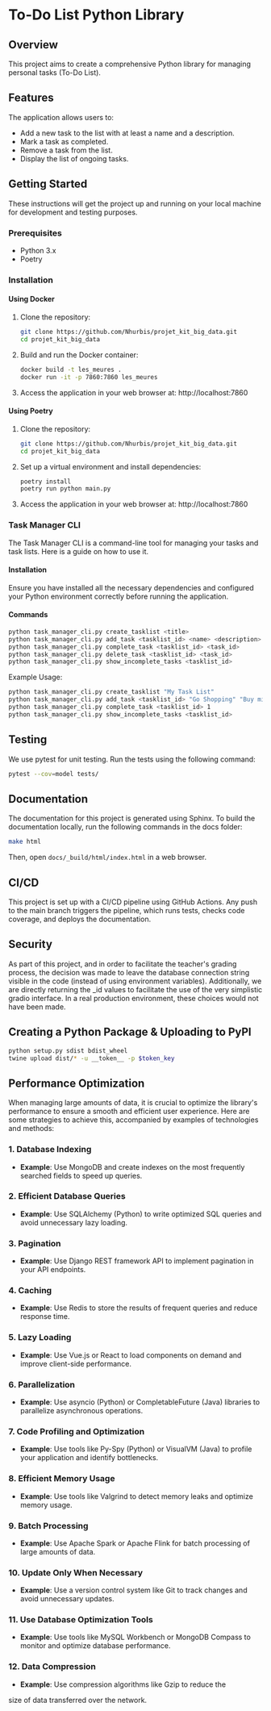 # To-Do List Python Library

## Overview

This project aims to create a comprehensive Python library for managing personal tasks (To-Do List).

## Features

The application allows users to:

- Add a new task to the list with at least a name and a description.
- Mark a task as completed.
- Remove a task from the list.
- Display the list of ongoing tasks.

## Getting Started

These instructions will get the project up and running on your local machine for development and testing purposes.

### Prerequisites

- Python 3.x
- Poetry

### Installation

#### Using Docker

1. Clone the repository:

   ```bash
   git clone https://github.com/Nhurbis/projet_kit_big_data.git
   cd projet_kit_big_data
   ```

2. Build and run the Docker container:

   ```bash
   docker build -t les_meures .
   docker run -it -p 7860:7860 les_meures
   ```

3. Access the application in your web browser at: http://localhost:7860

#### Using Poetry

1. Clone the repository:

   ```bash
   git clone https://github.com/Nhurbis/projet_kit_big_data.git
   cd projet_kit_big_data
   ```

2. Set up a virtual environment and install dependencies:
   ```bash
   poetry install
   poetry run python main.py
   ```
3. Access the application in your web browser at: http://localhost:7860

### Task Manager CLI

The Task Manager CLI is a command-line tool for managing your tasks and task lists. Here is a guide on how to use it.

#### Installation

Ensure you have installed all the necessary dependencies and configured your Python environment correctly before running the application.

#### Commands

```bash
python task_manager_cli.py create_tasklist <title>
python task_manager_cli.py add_task <tasklist_id> <name> <description>
python task_manager_cli.py complete_task <tasklist_id> <task_id>
python task_manager_cli.py delete_task <tasklist_id> <task_id>
python task_manager_cli.py show_incomplete_tasks <tasklist_id>
```

Example Usage:

```bash
python task_manager_cli.py create_tasklist "My Task List"
python task_manager_cli.py add_task <tasklist_id> "Go Shopping" "Buy milk, eggs, and bread"
python task_manager_cli.py complete_task <tasklist_id> 1
python task_manager_cli.py show_incomplete_tasks <tasklist_id>
```

## Testing

We use pytest for unit testing. Run the tests using the following command:

```bash
pytest --cov=model tests/
```

## Documentation

The documentation for this project is generated using Sphinx. To build the documentation locally, run the following commands in the docs folder:

```bash
make html
```

Then, open `docs/_build/html/index.html` in a web browser.

## CI/CD

This project is set up with a CI/CD pipeline using GitHub Actions. Any push to the main branch triggers the pipeline, which runs tests, checks code coverage, and deploys the documentation.

## Security

As part of this project, and in order to facilitate the teacher's grading process, the decision was made to leave the database connection string visible in the code (instead of using environment variables). Additionally, we are directly returning the \_id values to facilitate the use of the very simplistic gradio interface. In a real production environment, these choices would not have been made.

## Creating a Python Package & Uploading to PyPI

```bash
python setup.py sdist bdist_wheel
twine upload dist/* -u __token__ -p $token_key
```

## Performance Optimization

When managing large amounts of data, it is crucial to optimize the library's performance to ensure a smooth and efficient user experience. Here are some strategies to achieve this, accompanied by examples of technologies and methods:

### 1. Database Indexing

- **Example**: Use MongoDB and create indexes on the most frequently searched fields to speed up queries.

### 2. Efficient Database Queries

- **Example**: Use SQLAlchemy (Python) to write optimized SQL queries and avoid unnecessary lazy loading.

### 3. Pagination

- **Example**: Use Django REST framework API to implement pagination in your API endpoints.

### 4. Caching

- **Example**: Use Redis to store the results of frequent queries and reduce response time.

### 5. Lazy Loading

- **Example**: Use Vue.js or React to load components on demand and improve client-side performance.

### 6. Parallelization

- **Example**: Use asyncio (Python) or CompletableFuture (Java) libraries to parallelize asynchronous operations.

### 7. Code Profiling and Optimization

- **Example**: Use tools like Py-Spy (Python) or VisualVM (Java) to profile your application and identify bottlenecks.

### 8. Efficient Memory Usage

- **Example**: Use tools like Valgrind to detect memory leaks and optimize memory usage.

### 9. Batch Processing

- **Example**: Use Apache Spark or Apache Flink for batch processing of large amounts of data.

### 10. Update Only When Necessary

- **Example**: Use a version control system like Git to track changes and avoid unnecessary updates.

### 11. Use Database Optimization Tools

- **Example**: Use tools like MySQL Workbench or MongoDB Compass to monitor and optimize database performance.

### 12. Data Compression

- **Example**: Use compression algorithms like Gzip to reduce the

size of data transferred over the network.
